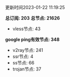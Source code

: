 更新时间2023-01-22 11:19:25

**总订阅: 203**
**总节点: 21626**
- vless节点: 43

**google ping有效节点: 348**
- v2ray节点: 241
- ssr节点: 4
- ss节点: 66
- trojan节点: 37
